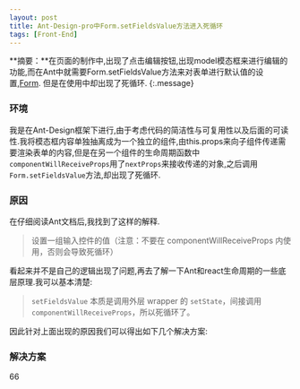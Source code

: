```yaml
---
layout: post
title: Ant-Design-pro中Form.setFieldsValue方法进入死循环
tags: [Front-End]
---
```


**摘要：**在页面的制作中,出现了点击编辑按钮,出现model模态框来进行编辑的功能,而在Ant中就需要Form.setFieldsValue方法来对表单进行默认值的设置,[Form](https://ant.design/components/form-cn/).
但是在使用中却出现了死循环.
{:.message}




### 环境
我是在Ant-Design框架下进行,由于考虑代码的简洁性与可复用性以及后面的可读性.我将模态框内容单独抽离成为一个独立的组件,由this.props来向子组件传递需要渲染表单的内容,但是在另一个组件的生命周期函数中`componentWillReceiveProps`用了`nextProps`来接收传递的对象,之后调用`Form.setFieldsValue`方法,却出现了死循环.


### 原因
在仔细阅读Ant文档后,我找到了这样的解释.
> 设置一组输入控件的值（注意：不要在 componentWillReceiveProps 内使用，否则会导致死循环）

看起来并不是自己的逻辑出现了问题,再去了解一下Ant和react生命周期的一些底层原理.我可以基本清楚:

> `setFieldsValue` 本质是调用外层 wrapper 的 `setState`，间接调用`componentWillReceiveProps`，所以死循环了。

因此针对上面出现的原因我们可以得出如下几个解决方案:

### 解决方案

66